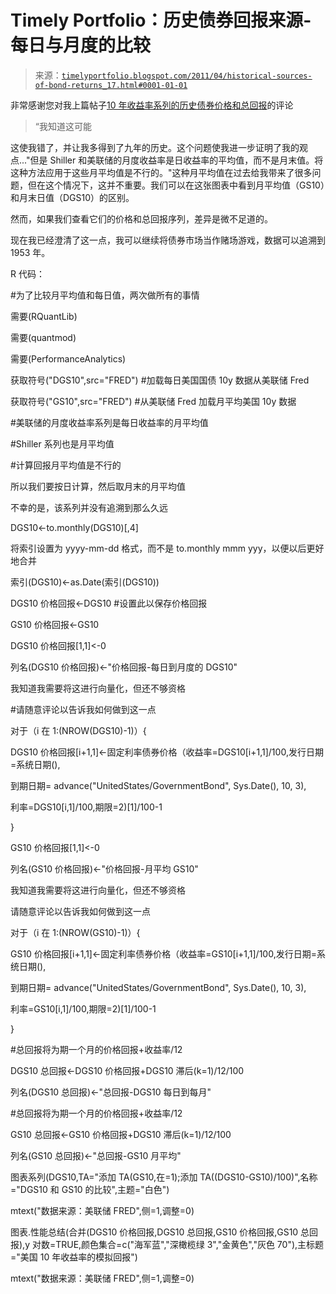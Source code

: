 <!--yml

类别：未分类

日期：2024-05-18 15:18:19

-->

# Timely Portfolio：历史债券回报来源-每日与月度的比较

> 来源：[`timelyportfolio.blogspot.com/2011/04/historical-sources-of-bond-returns_17.html#0001-01-01`](http://timelyportfolio.blogspot.com/2011/04/historical-sources-of-bond-returns_17.html#0001-01-01)

非常感谢您对我上篇帖子[10 年收益率系列的历史债券价格和总回报](http://timelyportfolio.blogspot.com/2011/04/historical-bond-price-and-total-returns.html)的评论

> “我知道这可能

这使我错了，并让我多得到了九年的历史。这个问题使我进一步证明了我的观点..."但是 Shiller 和美联储的月度收益率是日收益率的平均值，而不是月末值。将这种方法应用于这些月平均值是不行的。"这种月平均值在过去给我带来了很多问题，但在这个情况下，这并不重要。我们可以在这张图表中看到月平均值（GS10）和月末日值（DGS10）的区别。

然而，如果我们查看它们的价格和总回报序列，差异是微不足道的。

现在我已经澄清了这一点，我可以继续将债券市场当作赌场游戏，数据可以追溯到 1953 年。

R 代码：

#为了比较月平均值和每日值，两次做所有的事情

需要(RQuantLib)

需要(quantmod)

需要(PerformanceAnalytics)

获取符号("DGS10",src="FRED") #加载每日美国国债 10y 数据从美联储 Fred

获取符号("GS10",src="FRED") #从美联储 Fred 加载月平均美国 10y 数据

#美联储的月度收益率系列是每日收益率的月平均值

#Shiller 系列也是月平均值

#计算回报月平均值是不行的

所以我们要按日计算，然后取月末的月平均值

不幸的是，该系列并没有追溯到那么久远

DGS10<-to.monthly(DGS10)[,4]

将索引设置为 yyyy-mm-dd 格式，而不是 to.monthly mmm yyy，以便以后更好地合并

索引(DGS10)<-as.Date(索引(DGS10))

DGS10 价格回报<-DGS10 #设置此以保存价格回报

GS10 价格回报<-GS10

DGS10 价格回报[1,1]<-0

列名(DGS10 价格回报)<-"价格回报-每日到月度的 DGS10"

我知道我需要将这进行向量化，但还不够资格

#请随意评论以告诉我如何做到这一点

对于（i 在 1:(NROW(DGS10)-1)）{

DGS10 价格回报[i+1,1]<-固定利率债券价格（收益率=DGS10[i+1,1]/100,发行日期=系统日期(),

到期日期= advance("UnitedStates/GovernmentBond", Sys.Date(), 10, 3),

利率=DGS10[i,1]/100,期限=2)[1]/100-1

}

GS10 价格回报[1,1]<-0

列名(GS10 价格回报)<-"价格回报-月平均 GS10"

我知道我需要将这进行向量化，但还不够资格

请随意评论以告诉我如何做到这一点

对于（i 在 1:(NROW(GS10)-1)）{

GS10 价格回报[i+1,1]<-固定利率债券价格（收益率=GS10[i+1,1]/100,发行日期=系统日期(),

到期日期= advance("UnitedStates/GovernmentBond", Sys.Date(), 10, 3),

利率=GS10[i,1]/100,期限=2)[1]/100-1

}

#总回报将为期一个月的价格回报+收益率/12

DGS10 总回报<-DGS10 价格回报+DGS10 滞后(k=1)/12/100

列名(DGS10 总回报)<-"总回报-DGS10 每日到每月"

#总回报将为期一个月的价格回报+收益率/12

GS10 总回报<-GS10 价格回报+DGS10 滞后(k=1)/12/100

列名(GS10 总回报)<-"总回报-GS10 月平均"

图表系列(DGS10,TA="添加 TA(GS10,在=1);添加 TA((DGS10-GS10)/100)",名称="DGS10 和 GS10 的比较",主题="白色")

mtext("数据来源：美联储 FRED",侧=1,调整=0)

图表.性能总结(合并(DGS10 价格回报,DGS10 总回报,GS10 价格回报,GS10 总回报),y 对数=TRUE,颜色集合=c("海军蓝","深橄榄绿 3","金黄色","灰色 70"),主标题="美国 10 年收益率的模拟回报")

mtext("数据来源：美联储 FRED",侧=1,调整=0)
